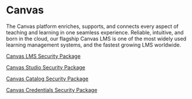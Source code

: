# Canvas

The Canvas platform enriches, supports, and connects every aspect of teaching and learning in one seamless experience. Reliable, intuitive, and born in the cloud, our flagship Canvas LMS is one of the most widely used learning management systems, and the fastest growing LMS worldwide.

[Canvas LMS Security Package](https://inst.bid/canvas/lms/dl)

[Canvas Studio Security Package](https://inst.bid/canvas/studio/dl)

[Canvas Catalog Security Package](https://inst.bid/canvas/catalog/dl)

[Canvas Credentials Security Package](https://inst.bid/canvas/credentials/dl)
